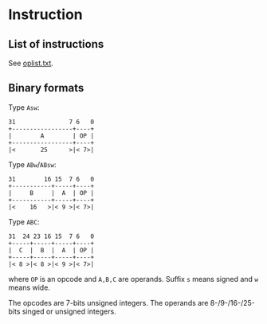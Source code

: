 # Instruction

## List of instructions

See [oplist.txt](../core/oplist.txt).

## Binary formats

Type `Asw`:

```text
31               7 6   0
+-----------------+----+
|        A        | OP |
+-----------------+----+
|<       25      >|< 7>|
```

Type `ABw`/`ABsw`:

```text
31        16 15  7 6   0
+-----------+-----+----+
|     B     |  A  | OP |
+-----------+-----+----+
|<    16   >|< 9 >|< 7>|
```

Type `ABC`:

```text
31  24 23 16 15  7 6   0
+-----+-----+-----+----+
|  C  |  B  |  A  | OP |
+-----+-----+-----+----+
|< 8 >|< 8 >|< 9 >|< 7>|
```

where `OP` is an opcode and `A,B,C` are operands.
Suffix `s` means signed and `w` means wide.

The opcodes are 7-bits unsigned integers.
The operands are 8-/9-/16-/25-bits singed or unsigned integers.

